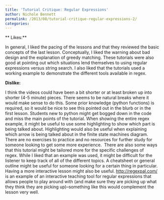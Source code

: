 ```yaml
---
title: 'Tutorial Critique: Regular Expressions'
author: Nichole Bennett
permalink: /2013/08/tutorial-critique-regular-expressions-2/
categories:
---
```

** Likes:**

In general, I liked the pacing of the lessons and that they reviewed the basic concepts of the last lesson. Conceptually, I liked the warning about bad design and the explanation of greedy matching. These tutorials were also good at pointing out which situations lend themselves to using regular expressions versus string search. I also liked that the tutorials used a working example to demonstrate the different tools available in regex.

**Dislike:**

I think the videos could have been a bit shorter or at least broken up into shorter (4-5 minute) pieces. There seems to be natural breaks where it would make sense to do this. Some prior knowledge (python functions) is required, so it would be nice to see this pointed out in the blurb or in the first lesson. Students new to python might get bogged down in the code and miss the main points of the tutorial. When showing the entire regex example, it might be useful to use some highlighting to show which part is being talked about. Highlighting would also be useful when explaining which arrow is being talked about in the finite state machines diagram. There are no exercises to practice and no resources for further study for someone looking to get some more experience.  There are also some ways that this tutorial might be tailored more for the specific challenges of regex. While I liked that an example was used, it might be difficult for the listener to keep track of all of the different topics. A cheatsheet or general outline might be useful for someone looking for a certain thing in particular. Having a more interactive lesson might also be useful. http://regexpal.com/ is an example of an interactive teaching tool for regular expressions that allows people to play around with (and make sure they are picking up what they think they are picking up)&#8211;something like this would complement the lesson very well.
